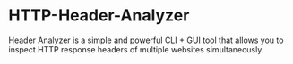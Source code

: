 # HTTP-Header-Analyzer
Header Analyzer is a simple and powerful CLI + GUI tool that allows you to inspect HTTP response headers of multiple websites simultaneously.
